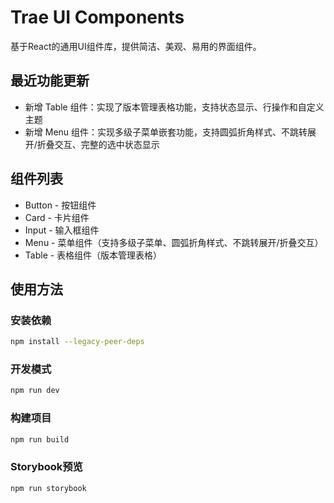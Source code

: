 # Trae UI Components

基于React的通用UI组件库，提供简洁、美观、易用的界面组件。

## 最近功能更新
- 新增 Table 组件：实现了版本管理表格功能，支持状态显示、行操作和自定义主题
- 新增 Menu 组件：实现多级子菜单嵌套功能，支持圆弧折角样式、不跳转展开/折叠交互、完整的选中状态显示

## 组件列表
- Button - 按钮组件
- Card - 卡片组件
- Input - 输入框组件
- Menu - 菜单组件（支持多级子菜单、圆弧折角样式、不跳转展开/折叠交互）
- Table - 表格组件（版本管理表格）

## 使用方法

### 安装依赖
```bash
npm install --legacy-peer-deps
```

### 开发模式
```bash
npm run dev
```

### 构建项目
```bash
npm run build
```

### Storybook预览
```bash
npm run storybook
```

